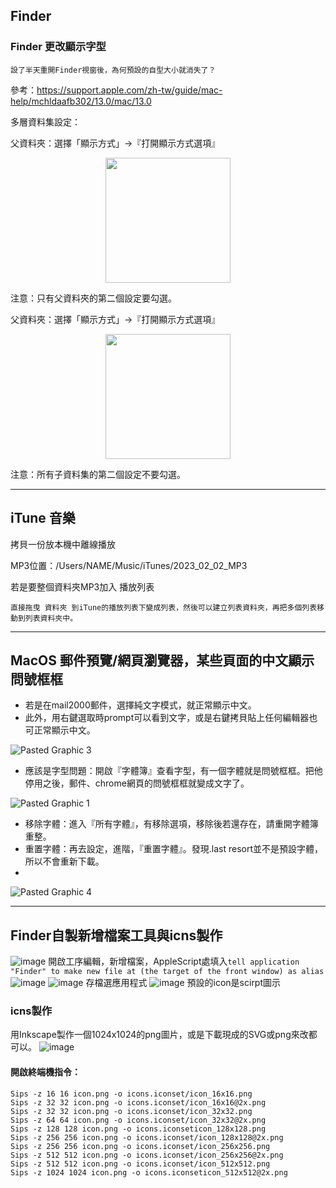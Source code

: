 ## Finder
### Finder 更改顯示字型

`設了半天重開Finder視窗後，為何預設的自型大小就消失了？`

參考：https://support.apple.com/zh-tw/guide/mac-help/mchldaafb302/13.0/mac/13.0

多層資料集設定：

父資料夾：選擇「顯示方式」->『打開顯示方式選項』
<p align="center"> <img width=200 src="https://user-images.githubusercontent.com/18000764/216751152-716752c4-f1ca-4db8-ae5d-3b71852718e9.png"> </p>

注意：只有父資料夾的第二個設定要勾選。

父資料夾：選擇「顯示方式」->『打開顯示方式選項』
<p align="center"> <img width=200 src="https://user-images.githubusercontent.com/18000764/216751174-d0c95fc0-3738-4b94-8c09-36947645dece.png"> </p>

注意：所有子資料集的第二個設定不要勾選。

* * *

## iTune 音樂

拷貝一份放本機中離線播放

MP3位置：/Users/NAME/Music/iTunes/2023_02_02_MP3

若是要整個資料夾MP3加入 播放列表

`直接拖曳 資料夾 到iTune的播放列表下變成列表，然後可以建立列表資料夾，再把多個列表移動到列表資料夾中。`


* * *

## MacOS 郵件預覽/網頁瀏覽器，某些頁面的中文顯示問號框框

* 若是在mail2000郵件，選擇純文字模式，就正常顯示中文。
* 此外，用右鍵選取時prompt可以看到文字，或是右鍵拷貝貼上任何編輯器也可正常顯示中文。

![Pasted Graphic 3](https://github.com/vscv/AllYouNeedToKnowAboutX/assets/18000764/673abcc2-8b9f-4165-a05c-c304e5bfa09c)

* 應該是字型問題：開啟『字體簿』查看字型，有一個字體就是問號框框。把他停用之後，郵件、chrome網頁的問號框框就變成文字了。

![Pasted Graphic 1](https://github.com/vscv/AllYouNeedToKnowAboutX/assets/18000764/e9a1aff1-7bb7-4fb0-87d2-83cea7237394)

* 移除字體：進入『所有字體』，有移除選項，移除後若還存在，請重開字體簿重整。
* 重置字體：再去設定，進階，『重置字體』。發現.last resort並不是預設字體，所以不會重新下載。
* 
![Pasted Graphic 4](https://github.com/vscv/AllYouNeedToKnowAboutX/assets/18000764/cfd7f8de-ba34-4f19-a28c-89cbab2b244d)


* * *

## Finder自製新增檔案工具與icns製作

![image](https://github.com/vscv/AllYouNeedToKnowAboutX/assets/18000764/f03f7fc4-e31b-43ea-a5a3-8b162495387b)
開啟工序編輯，新增檔案，AppleScript處填入`tell application "Finder" to make new file at (the target of the front window) as alias`
![image](https://github.com/vscv/AllYouNeedToKnowAboutX/assets/18000764/bfb0e753-b902-4cf8-a1b3-93929806c1d4)
![image](https://github.com/vscv/AllYouNeedToKnowAboutX/assets/18000764/e3b87508-fd4d-472b-ab51-d31a63b97729)
存檔選應用程式
![image](https://github.com/vscv/AllYouNeedToKnowAboutX/assets/18000764/98472d37-343d-473c-8ed1-972b9d824507)
預設的icon是scirpt圖示


### icns製作

用Inkscape製作一個1024x1024的png圖片，或是下載現成的SVG或png來改都可以。
![image](https://github.com/vscv/AllYouNeedToKnowAboutX/assets/18000764/45dae621-50cc-4860-bdfe-d1bf94989e58)

#### 開啟終端機指令： 

```shell
Sips -z 16 16 icon.png -o icons.iconset/icon_16x16.png
Sips -z 32 32 icon.png -o icons.iconset/icon_16x16@2x.png
Sips -z 32 32 icon.png -o icons.iconset/icon_32x32.png
Sips -z 64 64 icon.png -o icons.iconset/icon_32x32@2x.png
Sips -z 128 128 icon.png -o icons.iconseticon_128x128.png
Sips -z 256 256 icon.png -o icons.iconset/icon_128x128@2x.png
Sips -z 256 256 icon.png -o icons.iconset/icon_256x256.png
Sips -z 512 512 icon.png -o icons.iconset/icon_256x256@2x.png
Sips -z 512 512 icon.png -o icons.iconset/icon_512x512.png
Sips -z 1024 1024 icon.png -o icons.iconseticon_512x512@2x.png
```




